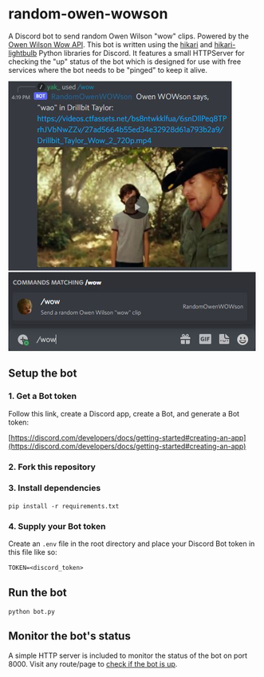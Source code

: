 # random-owen-wowson

A Discord bot to send random Owen Wilson "wow" clips. Powered by the [Owen Wilson Wow API](https://owen-wilson-wow-api.herokuapp.com/). This bot is written using the [hikari](https://github.com/hikari-py/hikari) and [hikari-lightbulb](https://github.com/tandemdude/hikari-lightbulb) Python libraries for Discord. It features a small HTTPServer for checking the "up" status of the bot which is designed for use with free services where the bot needs to be "pinged" to keep it alive.

![WOW clip screenshot](row-ss1.jpg)
![/WOW command](row-ss2.jpg)

## Setup the bot

### 1. Get a Bot token

Follow this link, create a Discord app, create a Bot, and generate a Bot token:

[https://discord.com/developers/docs/getting-started#creating-an-app](https://discord.com/developers/docs/getting-started#creating-an-app)

### 2. Fork this repository

### 3. Install dependencies

`pip install -r requirements.txt`

### 4. Supply your Bot token

Create an `.env` file in the root directory and place your Discord Bot token in this file like so:

```
TOKEN=<discord_token>
```

## Run the bot

```
python bot.py
```

## Monitor the bot's status

A simple HTTP server is included to monitor the status of the bot on port 8000. Visit any route/page to [check if the bot is up](http://localhost:8000/status).
